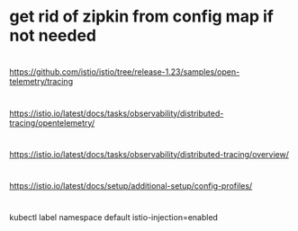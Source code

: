 # get rid of zipkin from config map if not needed
# 
https://github.com/istio/istio/tree/release-1.23/samples/open-telemetry/tracing
# 
https://istio.io/latest/docs/tasks/observability/distributed-tracing/opentelemetry/
# 
https://istio.io/latest/docs/tasks/observability/distributed-tracing/overview/
# 
https://istio.io/latest/docs/setup/additional-setup/config-profiles/
#
kubectl label namespace default istio-injection=enabled
